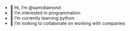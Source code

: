 - 👋 Hi, I’m @samidiamond
- 👀 I’m interested in programmation
- 🌱 I’m currently learning python
- 💞️ I’m looking to collaborate on working with companies
<!---
samidiamond/samidiamond is a ✨ special ✨ repository because its `README.md` (this file) appears on your GitHub profile.
You can click the Preview link to take a look at your changes.
--->

